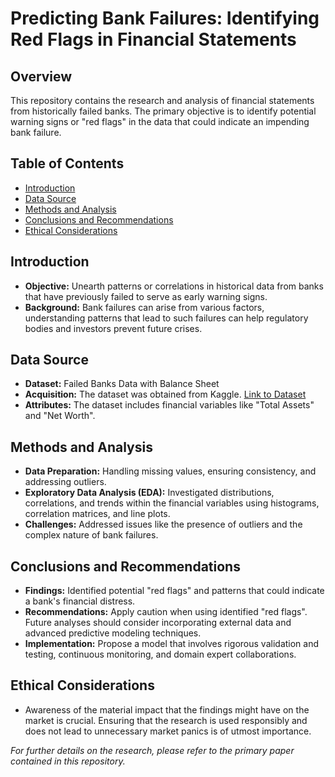# Predicting Bank Failures: Identifying Red Flags in Financial Statements

## Overview
This repository contains the research and analysis of financial statements from historically failed banks. The primary objective is to identify potential warning signs or "red flags" in the data that could indicate an impending bank failure. 

## Table of Contents
- [Introduction](#introduction)
- [Data Source](#data-source)
- [Methods and Analysis](#methods-and-analysis)
- [Conclusions and Recommendations](#conclusions-and-recommendations)
- [Ethical Considerations](#ethical-considerations)

## Introduction
- **Objective:** Unearth patterns or correlations in historical data from banks that have previously failed to serve as early warning signs. 
- **Background:** Bank failures can arise from various factors, understanding patterns that lead to such failures can help regulatory bodies and investors prevent future crises.

## Data Source
- **Dataset:** Failed Banks Data with Balance Sheet
- **Acquisition:** The dataset was obtained from Kaggle. [Link to Dataset](https://www.kaggle.com/datasets/utkarshx27/failed-banks-database/data)
- **Attributes:** The dataset includes financial variables like "Total Assets" and "Net Worth".

## Methods and Analysis
- **Data Preparation:** Handling missing values, ensuring consistency, and addressing outliers.
- **Exploratory Data Analysis (EDA):** Investigated distributions, correlations, and trends within the financial variables using histograms, correlation matrices, and line plots.
- **Challenges:** Addressed issues like the presence of outliers and the complex nature of bank failures.

## Conclusions and Recommendations
- **Findings:** Identified potential "red flags" and patterns that could indicate a bank's financial distress.
- **Recommendations:** Apply caution when using identified "red flags". Future analyses should consider incorporating external data and advanced predictive modeling techniques.
- **Implementation:** Propose a model that involves rigorous validation and testing, continuous monitoring, and domain expert collaborations.

## Ethical Considerations
- Awareness of the material impact that the findings might have on the market is crucial. Ensuring that the research is used responsibly and does not lead to unnecessary market panics is of utmost importance.

*For further details on the research, please refer to the primary paper contained in this repository.*
